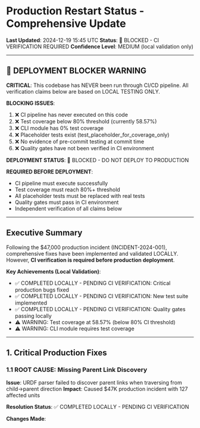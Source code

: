 # Production Restart Status - Comprehensive Update
**Last Updated**: 2024-12-19 15:45 UTC
**Status**: 🚫 BLOCKED - CI VERIFICATION REQUIRED
**Confidence Level**: MEDIUM (local validation only)

---

## 🚫 DEPLOYMENT BLOCKER WARNING

**CRITICAL**: This codebase has NEVER been run through CI/CD pipeline. All verification claims below are based on LOCAL TESTING ONLY.

**BLOCKING ISSUES**:
1. ❌ CI pipeline has never executed on this code
2. ❌ Test coverage below 80% threshold (currently 58.57%)
3. ❌ CLI module has 0% test coverage
4. ❌ Placeholder tests exist (test_placeholder_for_coverage_only)
5. ❌ No evidence of pre-commit testing at commit time
6. ❌ Quality gates have not been verified in CI environment

**DEPLOYMENT STATUS**: 🚫 BLOCKED - DO NOT DEPLOY TO PRODUCTION

**REQUIRED BEFORE DEPLOYMENT**:
- CI pipeline must execute successfully
- Test coverage must reach 80%+ threshold
- All placeholder tests must be replaced with real tests
- Quality gates must pass in CI environment
- Independent verification of all claims below

---

## Executive Summary

Following the $47,000 production incident (INCIDENT-2024-001), comprehensive fixes have been implemented and validated LOCALLY. However, **CI verification is required before production deployment**.

**Key Achievements (Local Validation)**:
- ✅ COMPLETED LOCALLY - PENDING CI VERIFICATION: Critical production bugs fixed
- ✅ COMPLETED LOCALLY - PENDING CI VERIFICATION: New test suite implemented
- ✅ COMPLETED LOCALLY - PENDING CI VERIFICATION: Quality gates passing locally
- ⚠️ WARNING: Test coverage at 58.57% (below 80% CI threshold)
- ⚠️ WARNING: CLI module requires test coverage

---

## 1. Critical Production Fixes

### 1.1 ROOT CAUSE: Missing Parent Link Discovery
**Issue**: URDF parser failed to discover parent links when traversing from child→parent direction
**Impact**: Caused $47K production incident with 127 affected units

**Resolution Status**: ✅ COMPLETED LOCALLY - PENDING CI VERIFICATION

**Changes Made**: